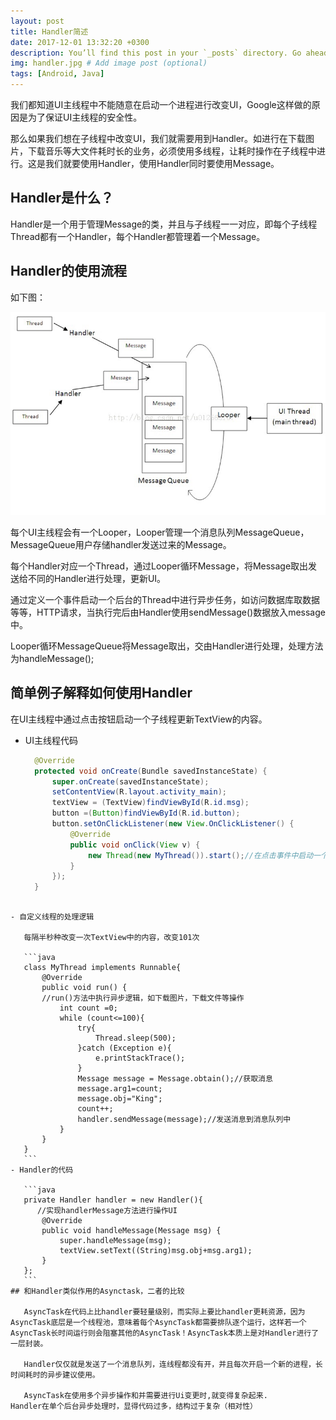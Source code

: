 ```yaml
---
layout: post
title: Handler简述
date: 2017-12-01 13:32:20 +0300
description: You’ll find this post in your `_posts` directory. Go ahead and edit it and re-build the site to see your changes. # Add post description (optional)
img: handler.jpg # Add image post (optional)
tags: [Android, Java]
---
```


我们都知道UI主线程中不能随意在启动一个进程进行改变UI，Google这样做的原因是为了保证UI主线程的安全性。  

那么如果我们想在子线程中改变UI，我们就需要用到Handler。如进行在下载图片，下载音乐等大文件耗时长的业务，必须使用多线程，让耗时操作在子线程中进行。这是我们就要使用Handler，使用Handler同时要使用Message。

## Handler是什么？

Handler是一个用于管理Message的类，并且与子线程一一对应，即每个子线程Thread都有一个Handler，每个Handler都管理着一个Message。

## Handler的使用流程
如下图：

![GitHub](../assets/img/handler-01.jpg)

每个UI主线程会有一个Looper，Looper管理一个消息队列MessageQueue，MessageQueue用户存储handler发送过来的Message。
  
每个Handler对应一个Thread，通过Looper循环Message，将Message取出发送给不同的Handler进行处理，更新UI。  

通过定义一个事件启动一个后台的Thread中进行异步任务，如访问数据库取数据等等，HTTP请求，当执行完后由Handler使用sendMessage()数据放入message中。
  
Looper循环MessageQueue将Message取出，交由Handler进行处理，处理方法为handleMessage();

## 简单例子解释如何使用Handler
在UI主线程中通过点击按钮启动一个子线程更新TextView的内容。

- UI主线程代码

  ```java
    @Override
    protected void onCreate(Bundle savedInstanceState) {
        super.onCreate(savedInstanceState);
        setContentView(R.layout.activity_main);
        textView = (TextView)findViewById(R.id.msg);
        button =(Button)findViewById(R.id.button);
        button.setOnClickListener(new View.OnClickListener() {
            @Override
            public void onClick(View v) {
                new Thread(new MyThread()).start();//在点击事件中启动一个新的线程
            }
        });
    }
 ```
    
- 自定义线程的处理逻辑

	每隔半秒种改变一次TextView中的内容，改变101次
	
	```java
	class MyThread implements Runnable{
        @Override
        public void run() {
		//run()方法中执行异步逻辑，如下载图片，下载文件等操作
            int count =0;
            while (count<=100){
                try{
                    Thread.sleep(500);
                }catch (Exception e){
                    e.printStackTrace();
                }
                Message message = Message.obtain();//获取消息
                message.arg1=count;
                message.obj="King";
                count++;
                handler.sendMessage(message);//发送消息到消息队列中
            }
        }
    }
    ```
- Handler的代码

	```java
    private Handler handler = new Handler(){
	   //实现handlerMessage方法进行操作UI
        @Override
        public void handleMessage(Message msg) {
            super.handleMessage(msg);
            textView.setText((String)msg.obj+msg.arg1);
        }
    };
	```
## 和Handler类似作用的Asynctask，二者的比较

	AsyncTask在代码上比handler要轻量级别，而实际上要比handler更耗资源，因为AsyncTask底层是一个线程池，意味着每个AsyncTask都需要排队逐个运行，这样若一个AsyncTask长时间运行则会阻塞其他的AsyncTask！AsyncTask本质上是对Handler进行了一层封装。  

	Handler仅仅就是发送了一个消息队列，连线程都没有开，并且每次开启一个新的进程，长时间耗时的异步建议使用。  
	
	AsyncTask在使用多个异步操作和并需要进行Ui变更时,就变得复杂起来.
Handler在单个后台异步处理时，显得代码过多，结构过于复杂（相对性）

